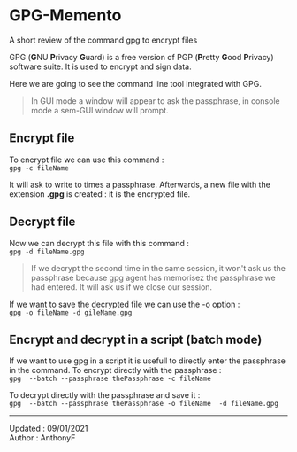 # GPG-Memento

A short review of the command gpg to encrypt files

GPG (**G**NU **P**rivacy **G**uard) is a free version of PGP (**P**retty **G**ood **P**rivacy) software suite. It is used to encrypt and sign data.

Here we are going to see the command line tool integrated with GPG.
> In GUI mode a window will appear to ask the passphrase, in console mode a sem-GUI window will prompt.

## Encrypt file

To encrypt file we can use this command :  
`gpg -c fileName`

It will ask to write to times a passphrase. Afterwards, a new file with the extension **.gpg** is created : it is the encrypted file.

## Decrypt file

Now we can decrypt this file with this command :  
`gpg -d fileName.gpg`

> If we decrypt the second time in the same session, it won't ask us the passphrase because gpg  agent has memorisez the passphrase we had entered. It will ask us if we close our session.

If we want to save the decrypted file we can use the -o option :  
`gpg -o fileName -d gileName.gpg`

## Encrypt and decrypt in a script (batch mode)

If we want to use gpg in a script it is usefull to directly enter the passphrase in the command.
To encrypt directly with the passphrase :  
`gpg  --batch --passphrase thePassphrase -c fileName`

To decrypt directly with the passphrase and save it :  
`gpg  --batch --passphrase thePassphrase -o fileName  -d fileName.gpg`

___
Updated : 09/01/2021  
Author : AnthonyF
